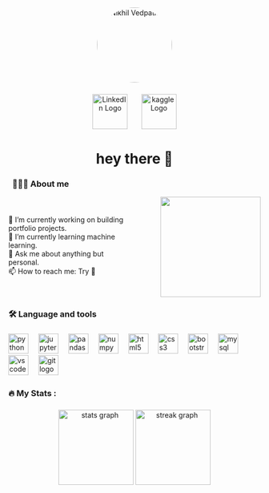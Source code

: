 <div align="center">
  <img height="150" src="https://i.ibb.co/LhPnRPJ/imageedit-2-3840712047.gif" alt="Nikhil Vedpathak" style="border-radius: 50%;" />
</div>

###

<div align="center">
  <a href="https://www.linkedin.com/in/nikhil-vedpathak-575746173/" target="_blank"><img src="https://cdn.jsdelivr.net/gh/devicons/devicon/icons/linkedin/linkedin-original.svg" height="70" alt="LinkedIn Logo" /></a>
   &nbsp;&nbsp;&nbsp;&nbsp;&nbsp;
  <a href="https://www.kaggle.com/nikhilvedpathak" target="_blank"><img src="https://cdn.jsdelivr.net/gh/devicons/devicon/icons/kaggle/kaggle-original-wordmark.svg" height="70" alt="kaggle Logo" /></a>
 </div>



<h1 align="center">hey there 👋</h1>

###

### &nbsp;   🤵🏻‍♂️ About me

<div style="display: flex; justify-content: space-between; align-items: center;">
  <div align="left" style="flex: 1;">
    🔭 I’m currently working on building portfolio projects.</br>
    🌱 I’m currently learning machine learning.</br>
    💬 Ask me about anything but personal.</br>
    📫 How to reach me: Try 📧
  </div>

  <div align="right" style="flex: 1; margin-left: 20px;">
    <img height="200" src="https://media.giphy.com/media/LaVp0AyqR5bGsC5Cbm/giphy.gif" />
  </div>
</div>




<h3 align="left">🛠 Language and tools</h3>

###

<div align="left">
  <img src="https://cdn.jsdelivr.net/gh/devicons/devicon/icons/python/python-original.svg" height="40" alt="python logo"  />
  <img width="12" />
  <img src="https://cdn.jsdelivr.net/gh/devicons/devicon/icons/jupyter/jupyter-original.svg" height="40" alt="jupyter logo"  />
  <img width="12" />
  <img src="https://cdn.jsdelivr.net/gh/devicons/devicon/icons/pandas/pandas-original.svg" height="40" alt="pandas logo"  />
  <img width="12" />
  <img src="https://cdn.jsdelivr.net/gh/devicons/devicon/icons/numpy/numpy-original.svg" height="40" alt="numpy logo"  />
  <img width="12" />
  <img src="https://cdn.jsdelivr.net/gh/devicons/devicon/icons/html5/html5-original.svg" height="40" alt="html5 logo"  />
  <img width="12" />
  <img src="https://cdn.jsdelivr.net/gh/devicons/devicon/icons/css3/css3-original.svg" height="40" alt="css3 logo"  />
  <img width="12" />
  <img src="https://cdn.jsdelivr.net/gh/devicons/devicon/icons/bootstrap/bootstrap-original.svg" height="40" alt="bootstrap logo"  />
  <img width="12" />
  <img src="https://cdn.jsdelivr.net/gh/devicons/devicon/icons/mysql/mysql-original.svg" height="40" alt="mysql logo"  />
  <img width="12" />
  <img src="https://cdn.jsdelivr.net/gh/devicons/devicon/icons/vscode/vscode-original.svg" height="40" alt="vscode logo"  />
  <img width="12" />
  <img src="https://cdn.jsdelivr.net/gh/devicons/devicon/icons/git/git-original.svg" height="40" alt="git logo"  />
</div>

###


<h3 align="left">🔥   My Stats :</h3>

###

<div align="center">
  <img src="https://github-readme-stats.vercel.app/api?username=Nikhil7787&hide_title=false&hide_rank=false&show_icons=true&include_all_commits=true&count_private=true&disable_animations=false&theme=merko&locale=en&hide_border=false&order=1" height="150" alt="stats graph"  />
  <img src="https://streak-stats.demolab.com?user=Nikhil7787&locale=en&mode=daily&theme=merko&hide_border=false&border_radius=5&order=3" height="150" alt="streak graph"  />
</div>

###


